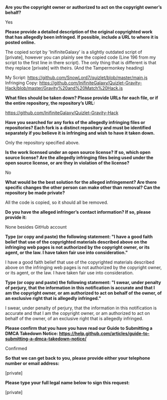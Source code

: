 **Are you the copyright owner or authorized to act on the copyright owner’s behalf?** 

Yes

**Please provide a detailed description of the original copyrighted work that has allegedly been infringed. If possible, include a URL to where it is posted online.**

The copied script by 'InifiniteGalaxy' is a slightly outdated script of [private], however you can plainly see the copied code (Line 196 from my script to the first line in there script). The only thing that is different is that they replace [private] with theirs. (And the Tampermonkey heading) 

My Script: https://github.com/SnowLord7/quizlet/blob/master/main.js   
Infringing Copy: https://github.com/InifiniteGalaxy/Quizlet-Gravity-Hack/blob/master/Gravity%20and%20Match%20Hack.js

**What files should be taken down? Please provide URLs for each file, or if the entire repository, the repository’s URL:**

https://github.com/InifiniteGalaxy/Quizlet-Gravity-Hack

**Have you searched for any forks of the allegedly infringing files or repositories? Each fork is a distinct repository and must be identified separately if you believe it is infringing and wish to have it taken down.** 

Only the repository specified above.

**Is the work licensed under an open source license? If so, which open source license? Are the allegedly infringing files being used under the open source license, or are they in violation of the license?** 

No

**What would be the best solution for the alleged infringement? Are there specific changes the other person can make other than removal? Can the repository be made private?** 

All the code is copied, so it should all be removed.

**Do you have the alleged infringer’s contact information? If so, please provide it:** 

None besides GitHub account

**Type (or copy and paste) the following statement: "I have a good faith belief that use of the copyrighted materials described above on the infringing web pages is not authorized by the copyright owner, or its agent, or the law. I have taken fair use into consideration."** 

I have a good faith belief that use of the copyrighted materials described above on the infringing web pages is not authorized by the copyright owner, or its agent, or the law. I have taken fair use into consideration.

**Type (or copy and paste) the following statement: "I swear, under penalty of perjury, that the information in this notification is accurate and that I am the copyright owner, or am authorized to act on behalf of the owner, of an exclusive right that is allegedly infringed."** 

I swear, under penalty of perjury, that the information in this notification is accurate and that I am the copyright owner, or am authorized to act on behalf of the owner, of an exclusive right that is allegedly infringed.

**Please confirm that you have you have read our Guide to Submitting a DMCA Takedown Notice: https://help.github.com/articles/guide-to-submitting-a-dmca-takedown-notice/**

Confirmed

**So that we can get back to you, please provide either your telephone number or email address:** 

[private]

**Please type your full legal name below to sign this request:** 

[private]




